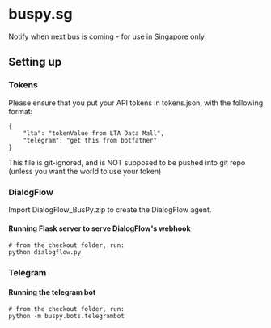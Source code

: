 # buspy.sg
Notify when next bus is coming - for use in Singapore only.

## Setting up
### Tokens
Please ensure that you put your API tokens in tokens.json, with the following format:
```
{
    "lta": "tokenValue from LTA Data Mall",
    "telegram": "get this from botfather"
}
```
This file is git-ignored, and is NOT supposed to be pushed into git repo (unless you want the world to use your token)


### DialogFlow
Import DialogFlow_BusPy.zip to create the DialogFlow agent.

#### Running Flask server to serve DialogFlow's webhook
```
# from the checkout folder, run:
python dialogflow.py
```

### Telegram
#### Running the telegram bot
```
# from the checkout folder, run:
python -m buspy.bots.telegrambot
```